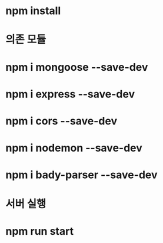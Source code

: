 # npm install

# 의존 모듈
# npm i mongoose --save-dev
# npm i express --save-dev
# npm i cors --save-dev
# npm i nodemon --save-dev
# npm i bady-parser --save-dev

# 서버 실행
# npm run start